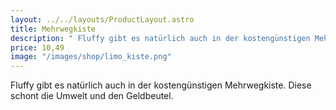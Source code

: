 ```yaml
---
layout: ../../layouts/ProductLayout.astro
title: Mehrwegkiste
description: " Fluffy gibt es natürlich auch in der kostengünstigen Mehrwegkiste."
price: 10,49
image: "/images/shop/limo_kiste.png"
---
```


Fluffy gibt es natürlich auch in der kostengünstigen Mehrwegkiste. Diese schont die Umwelt und den Geldbeutel.
